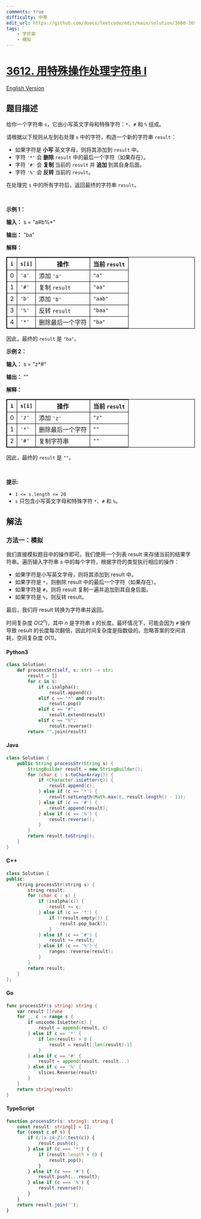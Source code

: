 ```yaml
---
comments: true
difficulty: 中等
edit_url: https://github.com/doocs/leetcode/edit/main/solution/3600-3699/3612.Process%20String%20with%20Special%20Operations%20I/README.md
tags:
    - 字符串
    - 模拟
---
```


<!-- problem:start -->

# [3612. 用特殊操作处理字符串 I](https://leetcode.cn/problems/process-string-with-special-operations-i)

[English Version](/solution/3600-3699/3612.Process%20String%20with%20Special%20Operations%20I/README_EN.md)

## 题目描述

<!-- description:start -->

<p>给你一个字符串 <code>s</code>，它由小写英文字母和特殊字符：<code>*</code>、<code>#</code> 和 <code>%</code> 组成。</p>

<p>请根据以下规则从左到右处理 <code>s</code>&nbsp;中的字符，构造一个新的字符串 <code>result</code>：</p>

<ul>
	<li>如果字符是 <strong>小写</strong> 英文字母，则将其添加到 <code>result</code> 中。</li>
	<li>字符 <code>'*'</code> 会&nbsp;<strong>删除</strong> <code>result</code> 中的最后一个字符（如果存在）。</li>
	<li>字符 <code>'#'</code> 会&nbsp;<strong>复制&nbsp;</strong>当前的 <code>result</code> 并&nbsp;<strong>追加&nbsp;</strong>到其自身后面。</li>
	<li>字符 <code>'%'</code> 会&nbsp;<strong>反转&nbsp;</strong>当前的 <code>result</code>。</li>
</ul>

<p>在处理完 <code>s</code> 中的所有字符后，返回最终的字符串 <code>result</code>。</p>

<p>&nbsp;</p>

<p><strong class="example">示例 1：</strong></p>

<div class="example-block">
<p><strong>输入：</strong> <span class="example-io">s = "a#b%*"</span></p>

<p><strong>输出：</strong> <span class="example-io">"ba"</span></p>

<p><strong>解释：</strong></p>

<table style="border: 1px solid black;">
	<thead>
		<tr>
			<th style="border: 1px solid black;"><code>i</code></th>
			<th style="border: 1px solid black;"><code>s[i]</code></th>
			<th style="border: 1px solid black;">操作</th>
			<th style="border: 1px solid black;">当前 <code>result</code></th>
		</tr>
	</thead>
	<tbody>
		<tr>
			<td style="border: 1px solid black;">0</td>
			<td style="border: 1px solid black;"><code>'a'</code></td>
			<td style="border: 1px solid black;">添加 <code>'a'</code></td>
			<td style="border: 1px solid black;"><code>"a"</code></td>
		</tr>
		<tr>
			<td style="border: 1px solid black;">1</td>
			<td style="border: 1px solid black;"><code>'#'</code></td>
			<td style="border: 1px solid black;">复制 <code>result</code></td>
			<td style="border: 1px solid black;"><code>"aa"</code></td>
		</tr>
		<tr>
			<td style="border: 1px solid black;">2</td>
			<td style="border: 1px solid black;"><code>'b'</code></td>
			<td style="border: 1px solid black;">添加 <code>'b'</code></td>
			<td style="border: 1px solid black;"><code>"aab"</code></td>
		</tr>
		<tr>
			<td style="border: 1px solid black;">3</td>
			<td style="border: 1px solid black;"><code>'%'</code></td>
			<td style="border: 1px solid black;">反转 <code>result</code></td>
			<td style="border: 1px solid black;"><code>"baa"</code></td>
		</tr>
		<tr>
			<td style="border: 1px solid black;">4</td>
			<td style="border: 1px solid black;"><code>'*'</code></td>
			<td style="border: 1px solid black;">删除最后一个字符</td>
			<td style="border: 1px solid black;"><code>"ba"</code></td>
		</tr>
	</tbody>
</table>

<p>因此，最终的 <code>result</code> 是 <code>"ba"</code>。</p>
</div>

<p><strong class="example">示例 2：</strong></p>

<div class="example-block">
<p><strong>输入：</strong> <span class="example-io">s = "z*#"</span></p>

<p><strong>输出：</strong> <span class="example-io">""</span></p>

<p><strong>解释：</strong></p>

<table style="border: 1px solid black;">
	<thead>
		<tr>
			<th style="border: 1px solid black;"><code>i</code></th>
			<th style="border: 1px solid black;"><code>s[i]</code></th>
			<th style="border: 1px solid black;">操作</th>
			<th style="border: 1px solid black;">当前 <code>result</code></th>
		</tr>
	</thead>
	<tbody>
		<tr>
			<td style="border: 1px solid black;">0</td>
			<td style="border: 1px solid black;"><code>'z'</code></td>
			<td style="border: 1px solid black;">添加 <code>'z'</code></td>
			<td style="border: 1px solid black;"><code>"z"</code></td>
		</tr>
		<tr>
			<td style="border: 1px solid black;">1</td>
			<td style="border: 1px solid black;"><code>'*'</code></td>
			<td style="border: 1px solid black;">删除最后一个字符</td>
			<td style="border: 1px solid black;"><code>""</code></td>
		</tr>
		<tr>
			<td style="border: 1px solid black;">2</td>
			<td style="border: 1px solid black;"><code>'#'</code></td>
			<td style="border: 1px solid black;">复制字符串</td>
			<td style="border: 1px solid black;"><code>""</code></td>
		</tr>
	</tbody>
</table>

<p>因此，最终的 <code>result</code> 是 <code>""</code>。</p>
</div>

<p>&nbsp;</p>

<p><strong>提示:</strong></p>

<ul>
	<li><code>1 &lt;= s.length &lt;= 20</code></li>
	<li><code>s</code> 只包含小写英文字母和特殊字符 <code>*</code>、<code>#</code> 和 <code>%</code>。</li>
</ul>

<!-- description:end -->

## 解法

<!-- solution:start -->

### 方法一：模拟

我们直接模拟题目中的操作即可。我们使用一个列表 $\text{result}$ 来存储当前的结果字符串。遍历输入字符串 $s$ 中的每个字符，根据字符的类型执行相应的操作：

-   如果字符是小写英文字母，则将其添加到 $\text{result}$ 中。
-   如果字符是 `*`，则删除 $\text{result}$ 中的最后一个字符（如果存在）。
-   如果字符是 `#`，则将 $\text{result}$ 复制一遍并追加到其自身后面。
-   如果字符是 `%`，则反转 $\text{result}$。

最后，我们将 $\text{result}$ 转换为字符串并返回。

时间复杂度 $O(2^n)$，其中 $n$ 是字符串 $s$ 的长度。最坏情况下，可能会因为 `#` 操作导致 $\text{result}$ 的长度每次翻倍，因此时间复杂度是指数级的。忽略答案的空间消耗，空间复杂度 $O(1)$。

<!-- tabs:start -->

#### Python3

```python
class Solution:
    def processStr(self, s: str) -> str:
        result = []
        for c in s:
            if c.isalpha():
                result.append(c)
            elif c == "*" and result:
                result.pop()
            elif c == "#":
                result.extend(result)
            elif c == "%":
                result.reverse()
        return "".join(result)
```

#### Java

```java
class Solution {
    public String processStr(String s) {
        StringBuilder result = new StringBuilder();
        for (char c : s.toCharArray()) {
            if (Character.isLetter(c)) {
                result.append(c);
            } else if (c == '*') {
                result.setLength(Math.max(0, result.length() - 1));
            } else if (c == '#') {
                result.append(result);
            } else if (c == '%') {
                result.reverse();
            }
        }
        return result.toString();
    }
}
```

#### C++

```cpp
class Solution {
public:
    string processStr(string s) {
        string result;
        for (char c : s) {
            if (isalpha(c)) {
                result += c;
            } else if (c == '*') {
                if (!result.empty()) {
                    result.pop_back();
                }
            } else if (c == '#') {
                result += result;
            } else if (c == '%') {
                ranges::reverse(result);
            }
        }
        return result;
    }
};
```

#### Go

```go
func processStr(s string) string {
	var result []rune
	for _, c := range s {
		if unicode.IsLetter(c) {
			result = append(result, c)
		} else if c == '*' {
			if len(result) > 0 {
				result = result[:len(result)-1]
			}
		} else if c == '#' {
			result = append(result, result...)
		} else if c == '%' {
			slices.Reverse(result)
		}
	}
	return string(result)
}
```

#### TypeScript

```ts
function processStr(s: string): string {
    const result: string[] = [];
    for (const c of s) {
        if (/[a-zA-Z]/.test(c)) {
            result.push(c);
        } else if (c === '*') {
            if (result.length > 0) {
                result.pop();
            }
        } else if (c === '#') {
            result.push(...result);
        } else if (c === '%') {
            result.reverse();
        }
    }
    return result.join('');
}
```

<!-- tabs:end -->

<!-- solution:end -->

<!-- problem:end -->
